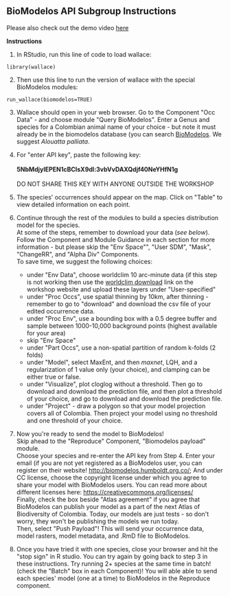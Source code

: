 ## BioModelos API Subgroup Instructions

Please also check out the demo video [here](https://www.youtube.com/watch?v=7-erSCspct8&feature=youtu.be)<br>

**Instructions**<br>
1. In RStudio, run this line of code to load wallace:<br>
```{r}
library(wallace)
```
2. Then use this line to run the version of wallace with the special BioModelos modules:
```{r}
run_wallace(biomodelos=TRUE)
```
3.  Wallace should open in your web browser. Go to the Component "Occ Data" - and choose module "Query BioModelos".  Enter a  Genus and species for a Colombian animal name of your choice - but note it must already be in the biomodelos database (you can search [BioModelos](http://biomodelos.humboldt.org.co/).  We suggest *Alouatta palliata*.<br>
4. For "enter API key", paste the following key:<br><br>
**5NbMdjylEPEN1cBCIsX9dl:3vbVvDAXQdjf40NeYHfN1g**<br><br>
DO NOT SHARE THIS KEY WITH ANYONE OUTSIDE THE WORKSHOP<br>
5. The species' occurrences should appear on the map. Click on "Table" to view detailed information on each point.<br>
6. Continue through the rest of the modules to build a species distribution model for the species. <br>
At some of the steps, remember to download your data (*see below*). Follow the Component and Module Guidance in each section for more information - but please skip the "Env Space"", "User SDM", "Mask", "ChangeRR", and "Alpha Div" Components.<br>
To save time, we suggest the following choices:

    - under "Env Data", choose worldclim 10 arc-minute data (if this step is not working then use the [worldclim download](Data.md) link on the workshop website and upload these layers under "User-specified"  
    - under "Proc Occs", use spatial thinning by 10km, after thinning - remember to go to "download" and download the csv file of your edited occurrence data. 
    - under "Proc Env", use a bounding box with a 0.5 degree buffer and sample between 1000-10,000 background points (highest available for your area)
    - skip "Env Space"
    - under "Part Occs", use a non-spatial partition of random k-folds (2 folds)
    - under "Model", select MaxEnt, and then *maxnet*, LQH, and a regularization of 1 value only (your choice), and clamping can be either true or false. 
    - under "Visualize", plot cloglog without a threshold. Then go to download and download the prediction file, and then plot a threshold of your choice, and go to download and download the prediction file. 
    - under "Project" - draw a polygon so that your model projection covers all of Colombia. Then project your model using no threshold and one threshold of your choice.

7. Now you're ready to send the model to BioModelos! <br> 
Skip ahead to the "Reproduce" Component, "Biomodelos payload" module.<br>
Choose your species and re-enter the API key from Step 4. Enter your email  (if you are not yet registered as a BioModelos user, you can register on their website! http://biomodelos.humboldt.org.co/; And under CC license, choose the copyright license under which you agree to share your model with BioModelos users. You can read more about different licenses here: https://creativecommons.org/licenses/ <br>
Finally, check the box beside "Atlas agreement" if you agree that BioModelos can publish your model as a part of the next Atlas of Biodiversity of Colombia. Today, our models are just tests - so don't worry, they won't be publishing the models we run today. <br>
Then, select "Push Payload"!  This will send your occurrence data, model rasters, model metadata, and .RmD file to BioModelos.<br>
8. Once you have tried it with one species, close your browser and hit the "stop sign" in R studio. You can try again by going back to step 3 in these instructions. Try running 2+ species at the same time in batch! (check the "Batch" box in each Component)! You will able able to send each species' model (one at a time) to BioModelos in the Reproduce component.
